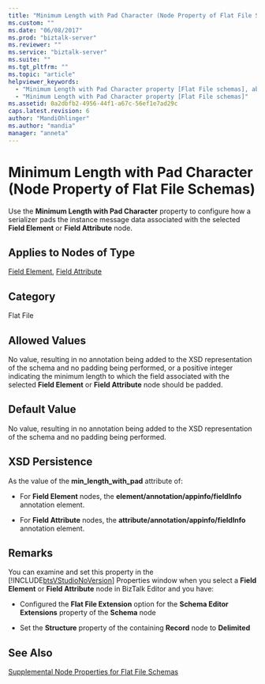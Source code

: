 ```yaml
---
title: "Minimum Length with Pad Character (Node Property of Flat File Schemas) | Microsoft Docs"
ms.custom: ""
ms.date: "06/08/2017"
ms.prod: "biztalk-server"
ms.reviewer: ""
ms.service: "biztalk-server"
ms.suite: ""
ms.tgt_pltfrm: ""
ms.topic: "article"
helpviewer_keywords: 
  - "Minimum Length with Pad Character property [Flat File schemas], about Minimum Length with Pad Character property"
  - "Minimum Length with Pad Character property [Flat File schemas]"
ms.assetid: 0a2dbfb2-4956-44f1-a67c-56ef1e7ad29c
caps.latest.revision: 6
author: "MandiOhlinger"
ms.author: "mandia"
manager: "anneta"
---
```

# Minimum Length with Pad Character (Node Property of Flat File Schemas)
Use the **Minimum Length with Pad Character** property to configure how a serializer pads the instance message data associated with the selected **Field Element** or **Field Attribute** node.  
  
## Applies to Nodes of Type  
 [Field Element](../core/field-element-node-properties.md), [Field Attribute](../core/field-attribute-node-properties.md)  
  
## Category  
 Flat File  
  
## Allowed Values  
 No value, resulting in no annotation being added to the XSD representation of the schema and no padding being performed, or a positive integer indicating the minimum length to which the field associated with the selected **Field Element** or **Field Attribute** node should be padded.  
  
## Default Value  
 No value, resulting in no annotation being added to the XSD representation of the schema and no padding being performed.  
  
## XSD Persistence  
 As the value of the **min_length_with_pad** attribute of:  
  
-   For **Field Element** nodes, the **element/annotation/appinfo/fieldInfo** annotation element.  
  
-   For **Field Attribute** nodes, the **attribute/annotation/appinfo/fieldInfo** annotation element.  
  
## Remarks  
 You can examine and set this property in the [!INCLUDE[btsVStudioNoVersion](../includes/btsvstudionoversion-md.md)] Properties window when you select a **Field Element** or **Field Attribute** node in BizTalk Editor and you have:  
  
-   Configured the **Flat File Extension** option for the **Schema Editor Extensions** property of the **Schema** node  
  
-   Set the **Structure** property of the containing **Record** node to **Delimited**  
  
## See Also  
 [Supplemental Node Properties for Flat File Schemas](../core/supplemental-node-properties-for-flat-file-schemas.md)